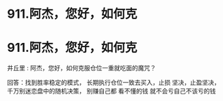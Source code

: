 # 911.阿杰，您好，如何克

# 911.阿杰，您好，如何克

井丘里 : 阿杰，您好，如何克服仓位一重就吃面的魔咒？

回答：找到胜率稳定的模式， 长期执行仓位一致去买入，止损 坚决，止盈坚决， 千万别迷恋盘中的随机决策， 别赚自己都 看不懂的钱 就不会亏自己不该亏的钱